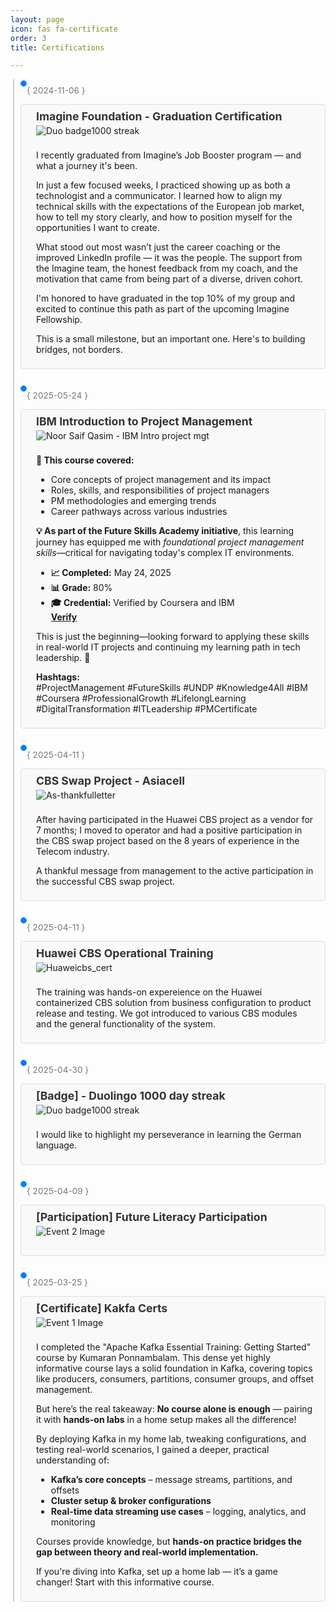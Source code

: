 ```yaml
---
layout: page
icon: fas fa-certificate
order: 3
title: Certifications

---
```


<div class="timeline">
    <div class="timeline-event">
        <div class="timeline-date"> { 2024-11-06 }</div>
        <div class="timeline-dot"> </div>
        <div class="timeline-content">
            <h3><b>Imagine Foundation - Graduation Certification</b></h3>
            <img src="../assets/images/IMAGINE_Graduation Certificate-Noor-Saif-Qasim.png" alt="Duo badge1000 streak">
            <p>I recently graduated from Imagine’s Job Booster program — and what a journey it's been. </p>
            <p>In just a few focused weeks, I practiced showing up as both a technologist and a communicator. I learned how to align my technical skills with the expectations of the European job market, how to tell my story clearly, and how to position myself for the opportunities I want to create. </p>
            <p>What stood out most wasn’t just the career coaching or the improved LinkedIn profile — it was the people. The support from the Imagine team, the honest feedback from my coach, and the motivation that came from being part of a diverse, driven cohort. </p>
            <p>I'm honored to have graduated in the top 10% of my group and excited to continue this path as part of the upcoming Imagine Fellowship. </p> 
            <p>This is a small milestone, but an important one. Here's to building bridges, not borders.</p>
        </div>
    </div>
    <div class="timeline-event">
        <div class="timeline-date">{ 2025-05-24 }</div>
        <div class="timeline-dot"> </div>
        <div class="timeline-content">
            <h3><b> IBM Introduction to Project Management</b></h3>
            <img src="../assets/images/Noor Saif Qasim - IBM Intro project mgt.png" alt="Noor Saif Qasim - IBM Intro project mgt">
            <p><strong>📌 This course covered:</strong></p>
  <ul>
    <li>Core concepts of project management and its impact</li>
    <li>Roles, skills, and responsibilities of project managers</li>
    <li>PM methodologies and emerging trends</li>
    <li>Career pathways across various industries</li>
  </ul>

  <p>
    <strong>💡 As part of the Future Skills Academy initiative</strong>, 
    this learning journey has equipped me with 
    <em>foundational project management skills</em>—critical for navigating today's complex IT environments.
  </p>

  <ul>
    <li><strong>📈 Completed:</strong> May 24, 2025</li>
    <li><strong>📊 Grade:</strong> 80%</li>
    <li><strong>🎓 Credential:</strong> Verified by Coursera and IBM</li>
    <strong><a href="https://www.coursera.org/account/accomplishments/verify/JJFRA3HGZDVZ" target="_blank">Verify</a></strong>
  </ul>

  <p>
    This is just the beginning—looking forward to applying these skills in real-world IT projects 
    and continuing my learning path in tech leadership. 🚀
  </p>

  <p>
    <strong>Hashtags:</strong><br>
    #ProjectManagement #FutureSkills #UNDP #Knowledge4All 
    #IBM #Coursera #ProfessionalGrowth #LifelongLearning 
    #DigitalTransformation #ITLeadership #PMCertificate
  </p>
        </div>
    </div>
    <div class="timeline-event">
        <div class="timeline-date">{ 2025-04-11 }</div>
        <div class="timeline-dot"> </div>
        <div class="timeline-content">
            <h3><b>CBS Swap Project - Asiacell</b></h3>
            <img src="../assets/images/As-thankfulNote.png" alt="As-thankfulletter">
            <p>After having participated in the Huawei CBS project as a vendor for 7 months; I moved to operator and had a positive participation in the CBS swap project based on the 8 years of experience in the Telecom industry.</p>
            <p>A thankful message from management to the active participation in the successful CBS swap project.</p>
        </div>
    </div>
    <div class="timeline-event">
        <div class="timeline-date">{ 2025-04-11 }</div>
        <div class="timeline-dot"> </div>
        <div class="timeline-content">
            <h3><b>Huawei CBS Operational Training</b></h3>
            <img src="../assets/images/Huaweicbs_cert.png" alt="Huaweicbs_cert">
            <p>The training was hands-on expereience on the Huawei containerized CBS solution from business configuration to product release and testing. We got introduced to various CBS modules and the general functionality of the system.</p>
        </div>
    </div>
    <div class="timeline-event">
        <div class="timeline-date">{ 2025-04-30 }</div>
        <div class="timeline-dot"></div>
        <div class="timeline-content">
            <h3><b>[Badge] - Duolingo 1000 day streak </b> </h3>
            <img src="../assets/images/duo01.png" alt="Duo badge1000 streak">
                <p>I would like to highlight my perseverance in learning the German language.</p>
        </div>
    </div>
    <div class="timeline-event">
        <div class="timeline-date">{ 2025-04-09 }</div>
        <div class="timeline-dot"></div>
        <div class="timeline-content">
            <h3><b>[Participation] Future Literacy Participation</b></h3>
            <img src="../assets/images/01.png" alt="Event 2 Image">
            <p></p>
        </div>
    </div>
   <div class="timeline-event">
    <div class="timeline-dot"> </div>
    <div class="timeline-date">{ 2025-03-25 }</div>
    <div class="timeline-content">
        <h3><b>[Certificate] Kakfa Certs</b></h3>
        <img src="../assets/images/Kafka.png" alt="Event 1 Image" />
        <p>I completed the "Apache Kafka Essential Training: Getting Started" course by Kumaran Ponnambalam. This dense yet highly informative course lays a solid foundation in Kafka, covering topics like producers, consumers, partitions, consumer groups, and offset management.</p>
        <p>But here’s the real takeaway: <strong>No course alone is enough</strong> — pairing it with <strong>hands-on labs</strong> in a home setup makes all the difference!</p>
        <p>By deploying Kafka in my home lab, tweaking configurations, and testing real-world scenarios, I gained a deeper, practical understanding of:</p>
        <ul>
        <li><strong>Kafka’s core concepts</strong> – message streams, partitions, and offsets</li>
        <li><strong>Cluster setup & broker configurations</strong></li>
        <li><strong>Real-time data streaming use cases</strong> – logging, analytics, and monitoring</li>
        </ul>
        <p>Courses provide knowledge, but <strong>hands-on practice bridges the gap between theory and real-world implementation.</strong></p>
        <p>If you're diving into Kafka, set up a home lab — it’s a game changer! Start with this informative course.</p>
    </div>
    </div>
  </div>

<style>
/* Ensure timeline is within the main content area */
#main-container {
  overflow-x: auto; /* Prevent horizontal overflow caused by wide timeline on small screens */
}

.timeline {
  position: relative;
  padding-left: 2rem;
  margin-right: 1rem; /* Add some right margin to avoid potential overlap with main content padding */
}

.timeline::before {
  content: '';
  position: absolute;
  top: 0;
  bottom: 0;
  left: 0.75rem;
  width: 2px;
  background-color: var(--hr-border-color, #ccc); /* Fallback if Chirpy variable not available */
}

.timeline-event {
  margin-bottom: 1.5rem;
  position: relative;
}

.timeline-date {
  position: absolute;
  left: 28rem;
  /* width: 12rem; */
  text-align: right;
  padding: 10px;
  color: var(--text-color-secondary, #777); /* Fallback */
  /* font-size: 0.9rem; */
}

.timeline-dot {
  position: absolute;
  top: 0.25rem;
  left: 0.5rem;
  width: 0.75rem;
  height: 0.75rem;
  background-color: var(--accent-color, #007bff); /* Fallback */
  border-radius: 50%;
  border: 1px solid var(--accent-color, #007bff);
  background-clip: padding-box;
}

.timeline-content {
  padding: 0.5rem 1rem;
  border: 1px solid var(--border-color, #ddd); /* Fallback */
  border-radius: 4px;
  background-color: var(--card-bg, #f9f9f9); /* Fallback */
  padding-left: 2rem;
}

.timeline-content img {
  max-width: 100%;
  height: auto;
  margin-bottom: 0.5rem;
}

.timeline-content h3 {
  margin-top: 0;
  color: var(--heading-color, #333); /* Fallback */
  font-size: 1.1rem;
  margin-bottom: 0.25rem;
}

/* Media query for screens smaller than Chirpy's sidebar breakpoint */
@media (max-width: 991px) { /* Chirpy's typical sidebar breakpoint */
  .timeline {
    padding-left: 1rem;
    margin-right: 0; /* Remove right margin on smaller screens */
  }

  .timeline::before {
    left: 0.25rem;
  }

  .timeline-date {
    position: static;
    width: 100%;
    text-align: left;
    margin-bottom: 0.25rem;
    font-size: 0.85rem;
  }

  .timeline-dot {
    left: 0;
    top: 0.1rem;
    width: 0.5rem;
    height: 0.5rem;
  }

  .timeline-content {
    padding-left: 1.5rem;
  }
}

/* Further adjustments for very small screens */
@media (max-width: 480px) {
  .timeline-content {
    padding: 0.25rem 0.5rem;
    padding-left: 1.5rem;
  }

  .timeline-content h3 {
    font-size: 1rem;
    margin-bottom: 0.1rem;
  }
}
</style>
